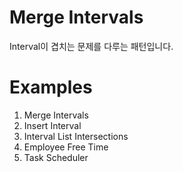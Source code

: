 # Merge Intervals
Interval이 겹치는 문제를 다루는 패턴입니다.

# Examples
1. Merge Intervals
2. Insert Interval
3. Interval List Intersections
4. Employee Free Time
5. Task Scheduler